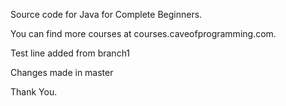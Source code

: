 Source code for Java for Complete Beginners.

You can find more courses at courses.caveofprogramming.com.

Test line added from branch1


Changes made in master

Thank You.

